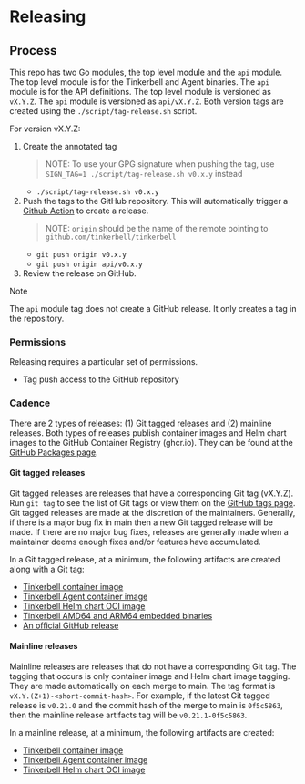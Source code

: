 # Releasing

## Process

This repo has two Go modules, the top level module and the `api` module. The top level module is for the Tinkerbell and Agent binaries. The `api` module is for the API definitions.
The top level module is versioned as `vX.Y.Z`. The `api` module is versioned as `api/vX.Y.Z`. Both version tags are created using the `./script/tag-release.sh` script.

For version vX.Y.Z:

1. Create the annotated tag
   > NOTE: To use your GPG signature when pushing the tag, use `SIGN_TAG=1 ./script/tag-release.sh v0.x.y` instead
   - `./script/tag-release.sh v0.x.y`
1. Push the tags to the GitHub repository. This will automatically trigger a [Github Action](https://github.com/tinkerbell/tinkerbell/actions) to create a release.
   > NOTE: `origin` should be the name of the remote pointing to `github.com/tinkerbell/tinkerbell`
   - `git push origin v0.x.y`
   - `git push origin api/v0.x.y`
1. Review the release on GitHub.

> [!NOTE]  
> The `api` module tag does not create a GitHub release. It only creates a tag in the repository.

### Permissions

Releasing requires a particular set of permissions.

- Tag push access to the GitHub repository

### Cadence

There are 2 types of releases: (1) Git tagged releases and (2) mainline releases. Both types of releases publish container images and Helm chart images to the GitHub Container Registry (ghcr.io). They can be found at the [GitHub Packages page](https://github.com/orgs/tinkerbell/packages?repo_name=tinkerbell).

#### Git tagged releases

Git tagged releases are releases that have a corresponding Git tag (vX.Y.Z). Run `git tag` to see the list of Git tags or view them on the [GitHub tags page](https://github.com/tinkerbell/tinkerbell/tags). Git tagged releases are made at the discretion of the maintainers. Generally, if there is a major bug fix in main then a new Git tagged release will be made.
If there are no major bug fixes, releases are generally made when a maintainer deems enough fixes and/or features have accumulated.

In a Git tagged release, at a minimum, the following artifacts are created along with a Git tag:

- [Tinkerbell container image](https://github.com/tinkerbell/tinkerbell/pkgs/container/tinkerbell)
- [Tinkerbell Agent container image](https://github.com/tinkerbell/tinkerbell/pkgs/container/tink-agent)
- [Tinkerbell Helm chart OCI image](https://github.com/tinkerbell/tinkerbell/pkgs/container/charts%2Ftinkerbell)
- [Tinkerbell AMD64 and ARM64 embedded binaries](https://github.com/tinkerbell/tinkerbell/releases)
- [An official GitHub release](https://github.com/tinkerbell/tinkerbell/releases)

#### Mainline releases

Mainline releases are releases that do not have a corresponding Git tag. The tagging that occurs is only container image and Helm chart image tagging. They are made automatically on each merge to main. The tag format is `vX.Y.(Z+1)-<short-commit-hash>`. For example, if the latest Git tagged release is `v0.21.0` and the commit hash of the merge to main is `0f5c5863`, then the mainline release artifacts tag will be `v0.21.1-0f5c5863`.

In a mainline release, at a minimum, the following artifacts are created:

- [Tinkerbell container image](https://github.com/tinkerbell/tinkerbell/pkgs/container/tinkerbell)
- [Tinkerbell Agent container image](https://github.com/tinkerbell/tinkerbell/pkgs/container/tink-agent)
- [Tinkerbell Helm chart OCI image](https://github.com/tinkerbell/tinkerbell/pkgs/container/charts%2Ftinkerbell)
